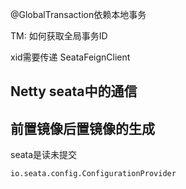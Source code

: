 @GlobalTransaction依赖本地事务

TM: 如何获取全局事务ID

xid需要传递 SeataFeignClient





## Netty seata中的通信





## 前置镜像后置镜像的生成

seata是读未提交

```
io.seata.config.ConfigurationProvider
```












